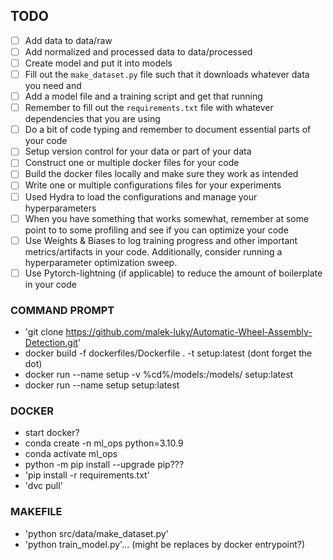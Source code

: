 ## TODO
* [ ] Add data to data/raw
* [ ] Add normalized and processed data to data/processed
* [ ] Create model and put it into models
* [ ] Fill out the `make_dataset.py` file such that it downloads whatever data you need and
* [ ] Add a model file and a training script and get that running
* [ ] Remember to fill out the `requirements.txt` file with whatever dependencies that you are using
* [ ] Do a bit of code typing and remember to document essential parts of your code
* [ ] Setup version control for your data or part of your data
* [ ] Construct one or multiple docker files for your code
* [ ] Build the docker files locally and make sure they work as intended
* [ ] Write one or multiple configurations files for your experiments
* [ ] Used Hydra to load the configurations and manage your hyperparameters
* [ ] When you have something that works somewhat, remember at some point to to some profiling and see if
      you can optimize your code
* [ ] Use Weights & Biases to log training progress and other important metrics/artifacts in your code. Additionally,
      consider running a hyperparameter optimization sweep.
* [ ] Use Pytorch-lightning (if applicable) to reduce the amount of boilerplate in your code

### COMMAND PROMPT
- 'git clone https://github.com/malek-luky/Automatic-Wheel-Assembly-Detection.git'
- docker build -f dockerfiles/Dockerfile . -t setup:latest (dont forget the dot)
- docker run --name setup -v %cd%/models:/models/ setup:latest
- docker run --name setup setup:latest

### DOCKER
- start docker?
- conda create -n ml_ops python=3.10.9
- conda activate ml_ops
- python -m pip install --upgrade pip???
- 'pip install -r requirements.txt'
- 'dvc pull'

### MAKEFILE
- 'python src/data/make_dataset.py'
- 'python train_model.py'... (might be replaces by docker entrypoint?)
